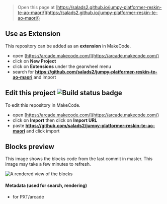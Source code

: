  


> Open this page at [https://salads2.github.io/jumpy-platformer-reskin-te-ao-maori/](https://salads2.github.io/jumpy-platformer-reskin-te-ao-maori/)

## Use as Extension

This repository can be added as an **extension** in MakeCode.

* open [https://arcade.makecode.com/](https://arcade.makecode.com/)
* click on **New Project**
* click on **Extensions** under the gearwheel menu
* search for **https://github.com/salads2/jumpy-platformer-reskin-te-ao-maori** and import

## Edit this project ![Build status badge](https://github.com/salads2/jumpy-platformer-reskin-te-ao-maori/workflows/MakeCode/badge.svg)

To edit this repository in MakeCode.

* open [https://arcade.makecode.com/](https://arcade.makecode.com/)
* click on **Import** then click on **Import URL**
* paste **https://github.com/salads2/jumpy-platformer-reskin-te-ao-maori** and click import

## Blocks preview

This image shows the blocks code from the last commit in master.
This image may take a few minutes to refresh.

![A rendered view of the blocks](https://github.com/salads2/jumpy-platformer-reskin-te-ao-maori/raw/master/.github/makecode/blocks.png)

#### Metadata (used for search, rendering)

* for PXT/arcade
<script src="https://makecode.com/gh-pages-embed.js"></script><script>makeCodeRender("{{ site.makecode.home_url }}", "{{ site.github.owner_name }}/{{ site.github.repository_name }}");</script>
